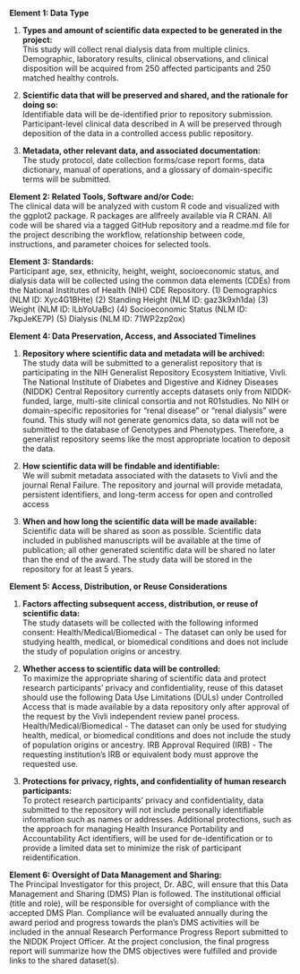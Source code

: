 **Element 1: Data Type**

1. **Types and amount of scientific data expected to be generated in the project:**   
  This study will collect renal dialysis data from multiple clinics. Demographic, laboratory results, clinical observations, and clinical disposition will be acquired from 250 affected participants and 250 matched healthy controls. 

2. **Scientific data that will be preserved and shared, and the rationale for doing so:**  
   Identifiable data will be de-identified prior to repository submission. Participant-level clinical data described in A will be preserved through deposition of the data in a controlled access public repository. 

3. **Metadata, other relevant data, and associated documentation:**   
   The study protocol, date collection forms/case report forms, data dictionary, manual of operations, and a glossary of domain-specific terms will be submitted.

**Element 2: Related Tools, Software and/or Code:**  
The clinical data will be analyzed with custom R code and visualized with the ggplot2 package. R packages are allfreely available via R CRAN. All code will be shared via a tagged GitHub repository and a readme.md file for the project describing the workflow, relationship between code, instructions, and parameter choices for selected tools.

**Element 3: Standards:**  
Participant age, sex, ethnicity, height, weight, socioeconomic status, and dialysis data will be collected using the 
common data elements (CDEs) from the National Institutes of Health (NIH) CDE Repository. 
(1) Demographics (NLM ID: Xyc4G1BHte) 
(2) Standing Height (NLM ID: gaz3k9xh1da) 
(3) Weight (NLM ID: lLbYoUaBc) 
(4) Socioeconomic Status (NLM ID: 7kpJeKE7P) 
(5) Dialysis (NLM ID: 71WP2zp2ox) 

**Element 4: Data Preservation, Access, and Associated Timelines**

1. **Repository where scientific data and metadata will be archived:**   
   The study data will be submitted to a generalist repository that is participating in the NIH Generalist Repository Ecosystem Initiative, Vivli. The National Institute of Diabetes and Digestive and Kidney Diseases (NIDDK) Central Repository currently accepts datasets only from NIDDK-funded, large, multi-site clinical consortia and not R01studies. No NIH or domain-specific repositories for “renal disease” or “renal dialysis” were found. This study will not generate genomics data, so data will not be submitted to the database of Genotypes and Phenotypes. Therefore, a generalist repository seems like the most appropriate location to deposit the data.  

2. **How scientific data will be findable and identifiable:**   
   We will submit metadata associated with the datasets to Vivli and the journal Renal Failure. The repository and journal will provide metadata, persistent identifiers, and long-term access for open and controlled access

3. **When and how long the scientific data will be made available:**   
   Scientific data will be shared as soon as possible. Scientific data included in published manuscripts will be available at the time of publication; all other generated scientific data will be shared no later than the end of the award. The study data will be stored in the repository for at least 5 years. 

**Element 5: Access, Distribution, or Reuse Considerations**

1. **Factors affecting subsequent access, distribution, or reuse of scientific data:**  
   The study datasets will be collected with the following informed consent: Health/Medical/Biomedical - The dataset can only be used for studying health, medical, or biomedical conditions and does not include the study of population origins or ancestry. 

2. **Whether access to scientific data will be controlled:**  
   To maximize the appropriate sharing of scientific data and protect research participants’ privacy and 
confidentiality, reuse of this dataset should use the following Data Use Limitations (DULs) under Controlled Access that is made available by a data repository only after approval of the request by the Vivli independent review panel process. 
Health/Medical/Biomedical - The dataset can only be used for studying health, medical, or biomedical conditions and does not include the study of population origins or ancestry. 
IRB Approval Required (IRB) - The requesting institution’s IRB or equivalent body must approve the 
requested use.

3. **Protections for privacy, rights, and confidentiality of human research participants:**   
   To protect research participants’ privacy and confidentiality, data submitted to the repository will not include personally identifiable information such as names or addresses. Additional protections, such as the approach for managing Health Insurance Portability and Accountability Act identifiers, will be used for de-identification or to provide a limited data set to minimize the risk of participant reidentification. 

**Element 6: Oversight of Data Management and Sharing:**  
The Principal Investigator for this project, Dr. ABC, will ensure that this Data Management and Sharing (DMS) Plan is followed. The institutional official (title and role), will be responsible for oversight of compliance with the accepted DMS Plan. Compliance will be evaluated annually during the award period and progress towards the plan’s DMS activities will be included in the annual Research Performance Progress Report submitted to the NIDDK Project Officer. At the project conclusion, the final progress report will summarize how the DMS objectives were fulfilled and 
provide links to the shared dataset(s).